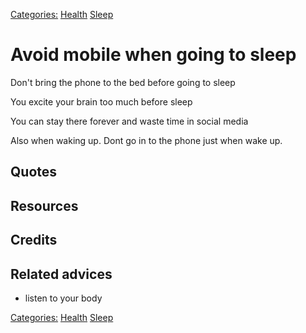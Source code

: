 [Categories:](../Categories/index.md) [Health](../Categories/Health.md) [Sleep](../Categories/Sleep.md)
# Avoid mobile when going to sleep

Don't bring the phone to the bed before going to sleep

You excite your brain too much before sleep

You can stay there forever and waste time in social media

Also when waking up. Dont go in to the phone just when wake up.

## Quotes

## Resources

## Credits

## Related advices

- listen to your body

[Categories:](../Categories/index.md) [Health](../Categories/Health.md) [Sleep](../Categories/Sleep.md)